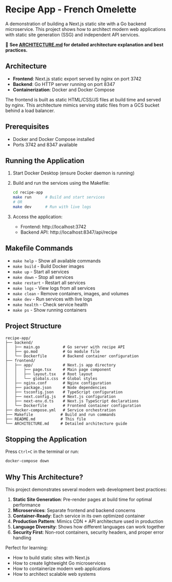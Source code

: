 # Recipe App - French Omelette

A demonstration of building a Next.js static site with a Go backend microservice. This project shows how to architect modern web applications with static site generation (SSG) and independent API services.

📖 **See [ARCHITECTURE.md](./ARCHITECTURE.md) for detailed architecture explanation and best practices.**

## Architecture

- **Frontend**: Next.js static export served by nginx on port 3742
- **Backend**: Go HTTP server running on port 8347
- **Containerization**: Docker and Docker Compose

The frontend is built as static HTML/CSS/JS files at build time and served by nginx. This architecture mimics serving static files from a GCS bucket behind a load balancer.

## Prerequisites

- Docker and Docker Compose installed
- Ports 3742 and 8347 available

## Running the Application

1. Start Docker Desktop (ensure Docker daemon is running)

2. Build and run the services using the Makefile:
   ```bash
   cd recipe-app
   make run      # Build and start services
   # OR
   make dev      # Run with live logs
   ```

3. Access the application:
   - Frontend: http://localhost:3742
   - Backend API: http://localhost:8347/api/recipe

## Makefile Commands

- `make help` - Show all available commands
- `make build` - Build Docker images
- `make up` - Start all services
- `make down` - Stop all services
- `make restart` - Restart all services
- `make logs` - View logs from all services
- `make clean` - Remove containers, images, and volumes
- `make dev` - Run services with live logs
- `make health` - Check service health
- `make ps` - Show running containers

## Project Structure

```
recipe-app/
├── backend/
│   ├── main.go          # Go server with recipe API
│   ├── go.mod           # Go module file
│   └── Dockerfile       # Backend container configuration
├── frontend/
│   ├── app/             # Next.js app directory
│   │   ├── page.tsx     # Main page component
│   │   ├── layout.tsx   # Root layout
│   │   └── globals.css  # Global styles
│   ├── nginx.conf       # Nginx configuration
│   ├── package.json     # Node dependencies
│   ├── tsconfig.json    # TypeScript configuration
│   ├── next.config.js   # Next.js configuration
│   ├── next-env.d.ts    # Next.js TypeScript declarations
│   └── Dockerfile       # Frontend container configuration
├── docker-compose.yml   # Service orchestration
├── Makefile            # Build and run commands
├── README.md           # This file
└── ARCHITECTURE.md     # Detailed architecture guide
```

## Stopping the Application

Press `Ctrl+C` in the terminal or run:
```bash
docker-compose down
```

## Why This Architecture?

This project demonstrates several modern web development best practices:

1. **Static Site Generation**: Pre-render pages at build time for optimal performance
2. **Microservices**: Separate frontend and backend concerns
3. **Container-Ready**: Each service in its own optimized container
4. **Production Pattern**: Mimics CDN + API architecture used in production
5. **Language Diversity**: Shows how different languages can work together
6. **Security First**: Non-root containers, security headers, and proper error handling

Perfect for learning:
- How to build static sites with Next.js
- How to create lightweight Go microservices  
- How to containerize modern web applications
- How to architect scalable web systems
